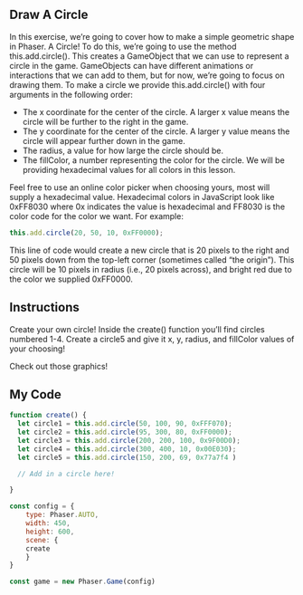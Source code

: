 ## Draw A Circle

In this exercise, we’re going to cover how to make a simple geometric shape in Phaser. A Circle! To do this, we’re going to use the method this.add.circle(). This creates a GameObject that we can use to represent a circle in the game. GameObjects can have different animations or interactions that we can add to them, but for now, we’re going to focus on drawing them. To make a circle we provide this.add.circle() with four arguments in the following order:

* The x coordinate for the center of the circle. A larger x value means the circle will be further to the right in the game.
* The y coordinate for the center of the circle. A larger y value means the circle will appear further down in the game.
* The radius, a value for how large the circle should be.
* The fillColor, a number representing the color for the circle. We will be providing hexadecimal values for all colors in this lesson. 

Feel free to use an online color picker when choosing yours, most will supply a hexadecimal value. Hexadecimal colors in JavaScript look like 0xFF8030 where 0x indicates the value is hexadecimal and FF8030 is the color code for the color we want.
For example:
```js
this.add.circle(20, 50, 10, 0xFF0000);
```
This line of code would create a new circle that is 20 pixels to the right and 50 pixels down from the top-left corner (sometimes called “the origin”). This circle will be 10 pixels in radius (i.e., 20 pixels across), and bright red due to the color we supplied 0xFF0000.

## Instructions

Create your own circle! Inside the create() function you’ll find circles numbered 1-4. Create a circle5 and give it x, y, radius, and fillColor values of your choosing!

Check out those graphics!

## My Code
```js
function create() {
  let circle1 = this.add.circle(50, 100, 90, 0xFFF070);
  let circle2 = this.add.circle(95, 300, 80, 0xFF0000);
  let circle3 = this.add.circle(200, 200, 100, 0x9F00D0);
  let circle4 = this.add.circle(300, 400, 10, 0x00E030);
  let circle5 = this.add.circle(150, 200, 69, 0x77a7f4 )

  // Add in a circle here!

}

const config = {
	type: Phaser.AUTO,
	width: 450,
	height: 600,
	scene: {
    create
	}
}

const game = new Phaser.Game(config)

```
